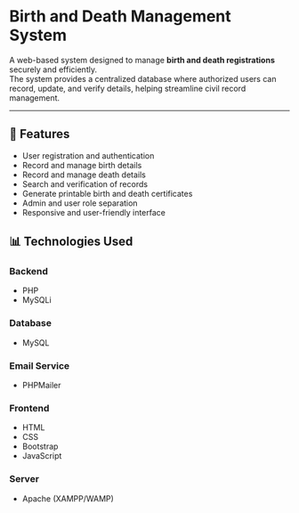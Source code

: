 # Birth and Death Management System

A web-based system designed to manage **birth and death registrations** securely and efficiently.  
The system provides a centralized database where authorized users can record, update, and verify details, helping streamline civil record management.

---

## 🚀 Features
- User registration and authentication
- Record and manage birth details
- Record and manage death details
- Search and verification of records
- Generate printable birth and death certificates
- Admin and user role separation
- Responsive and user-friendly interface

## 📊 Technologies Used

### Backend
- PHP
- MySQLi

### Database
- MySQL

### Email Service
- PHPMailer

### Frontend
- HTML  
- CSS  
- Bootstrap  
- JavaScript

### Server
- Apache (XAMPP/WAMP)


